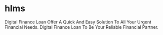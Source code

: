 # hlms
Digital Finance Loan Offer A Quick And Easy Solution To All Your Urgent Financial Needs. Digital Finance Loan To Be Your Reliable Financial Partner.
